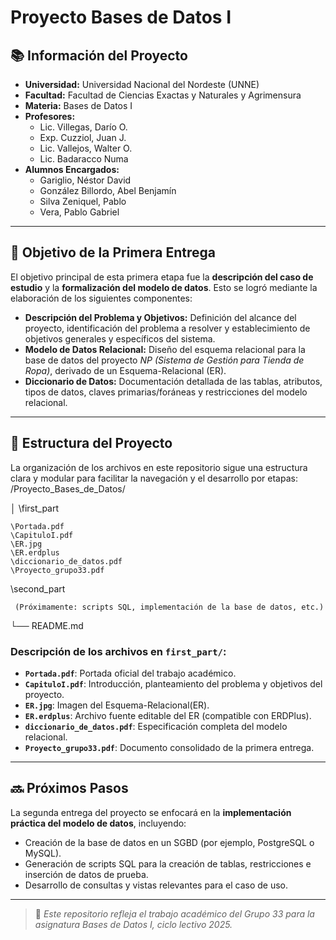 # Proyecto Bases de Datos I

## 📚 Información del Proyecto

- **Universidad:** Universidad Nacional del Nordeste (UNNE)  
- **Facultad:** Facultad de Ciencias Exactas y Naturales y Agrimensura  
- **Materia:** Bases de Datos I  
- **Profesores:**  
  - Lic. Villegas, Darío O.  
  - Exp. Cuzziol, Juan J.  
  - Lic. Vallejos, Walter O.  
  - Lic. Badaracco Numa  
- **Alumnos Encargados:**  
  - Gariglio, Néstor David  
  - González Billordo, Abel Benjamín  
  - Silva Zeniquel, Pablo  
  - Vera, Pablo Gabriel  

---

## 🎯 Objetivo de la Primera Entrega

El objetivo principal de esta primera etapa fue la **descripción del caso de estudio** y la **formalización del modelo de datos**. Esto se logró mediante la elaboración de los siguientes componentes:

- **Descripción del Problema y Objetivos:** Definición del alcance del proyecto, identificación del problema a resolver y establecimiento de objetivos generales y específicos del sistema.
- **Modelo de Datos Relacional:** Diseño del esquema relacional para la base de datos del proyecto *NP (Sistema de Gestión para Tienda de Ropa)*, derivado de un Esquema-Relacional (ER).
- **Diccionario de Datos:** Documentación detallada de las tablas, atributos, tipos de datos, claves primarias/foráneas y restricciones del modelo relacional.

---

## 📁 Estructura del Proyecto

La organización de los archivos en este repositorio sigue una estructura clara y modular para facilitar la navegación y el desarrollo por etapas:
/Proyecto_Bases_de_Datos/

│
\first_part
  
    \Portada.pdf
    \CapituloI.pdf
    \ER.jpg
    \ER.erdplus 
    \diccionario_de_datos.pdf
    \Proyecto_grupo33.pdf
\second_part
     
     (Próximamente: scripts SQL, implementación de la base de datos, etc.)
└── README.md


### Descripción de los archivos en `first_part/`:
- **`Portada.pdf`**: Portada oficial del trabajo académico.  
- **`CapituloI.pdf`**: Introducción, planteamiento del problema y objetivos del proyecto.  
- **`ER.jpg`**: Imagen del Esquema-Relacional(ER).  
- **`ER.erdplus`**: Archivo fuente editable del ER (compatible con ERDPlus).  
- **`diccionario_de_datos.pdf`**: Especificación completa del modelo relacional.  
- **`Proyecto_grupo33.pdf`**: Documento consolidado de la primera entrega.

---

## 🔜 Próximos Pasos

La segunda entrega del proyecto se enfocará en la **implementación práctica del modelo de datos**, incluyendo:
- Creación de la base de datos en un SGBD (por ejemplo, PostgreSQL o MySQL).
- Generación de scripts SQL para la creación de tablas, restricciones e inserción de datos de prueba.
- Desarrollo de consultas y vistas relevantes para el caso de uso.

---

> 📌 *Este repositorio refleja el trabajo académico del Grupo 33 para la asignatura Bases de Datos I, ciclo lectivo 2025.*
